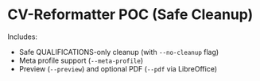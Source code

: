 
# CV-Reformatter POC (Safe Cleanup)

Includes:
- Safe QUALIFICATIONS-only cleanup (with `--no-cleanup` flag)
- Meta profile support (`--meta-profile`)
- Preview (`--preview`) and optional PDF (`--pdf` via LibreOffice)
